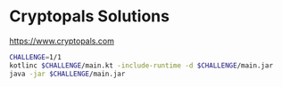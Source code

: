 # Cryptopals Solutions

https://www.cryptopals.com

```sh
CHALLENGE=1/1
kotlinc $CHALLENGE/main.kt -include-runtime -d $CHALLENGE/main.jar
java -jar $CHALLENGE/main.jar
```
